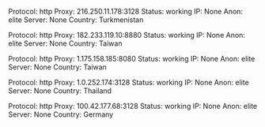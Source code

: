 Protocol: http
Proxy: 216.250.11.178:3128
Status: working
IP: None
Anon: elite
Server: None
Country: Turkmenistan

Protocol: http
Proxy: 182.233.119.10:8880
Status: working
IP: None
Anon: elite
Server: None
Country: Taiwan

Protocol: http
Proxy: 1.175.158.185:8080
Status: working
IP: None
Anon: elite
Server: None
Country: Taiwan

Protocol: http
Proxy: 1.0.252.174:3128
Status: working
IP: None
Anon: elite
Server: None
Country: Thailand

Protocol: http
Proxy: 100.42.177.68:3128
Status: working
IP: None
Anon: elite
Server: None
Country: Germany

